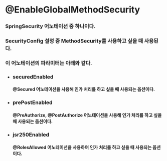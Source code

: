 # @EnableGlobalMethodSecurity

### SpringSecurity 어노테이션 중 하나이다.

### SecurityConfig 설정 중 MethodSecurity를 사용하고 싶을 때 사용된다.

### 이 어노테이션의 파라미터는 아래와 같다.

* ### securedEnabled

  #### @Secured 어노테이션을 사용해 인가 처리를 하고 싶을 때 사용되는 옵션이다. 

* ### prePostEnabled

  #### @PreAuthorize, @PostAuthorize 어노테이션을 사용해 인가 처리를 하고 싶을 때 사용되는 옵션이다.

* ### jsr250Enabled

  #### @RolesAllowed 어노테이션을 사용하여 인가 처리를 하고 싶을 때 사용되는 옵션이다.